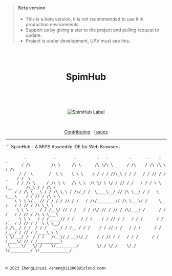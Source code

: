 > #### Beta version
> - This is a beta version, it is not recommended to use it in production environments.
> - Support us by giving a star to the project and pulling request to update.
> - Project is under development, UPV must see this.

<br>
<br>
<h1 align="center">SpimHub</h1>
<br>
<br>
<br>
<p align="center">
    <img src="./docs/label-black.png" alt="SpimHub Label" />
</p>
<br>
<p align="center">
    <a href="./CONTRIBUTING.md">Contributing</a>
    ·
    <a href="https://github.com/ZhengLinLei/spimhub/issues">Issues</a>
</p>

<hr>
```
  SpimHub - A MIPS Assembly IDE for Web Browsers

            _            _        _         _   _         _       _    _                  _        
           / /\         /\ \     /\ \      /\_\/\_\ _    / /\    / /\ /\_\               / /\      
          / /  \       /  \ \    \ \ \    / / / / //\_\ / / /   / / // / /         _    / /  \     
         / / /\ \__   / /\ \ \   /\ \_\  /\ \/ \ \/ / // /_/   / / / \ \ \__      /\_\ / / /\ \    
        / / /\ \___\ / / /\ \_\ / /\/_/ /  \____\__/ // /\ \__/ / /   \ \___\    / / // / /\ \ \   
        \ \ \ \/___// / /_/ / // / /   / /\/________// /\ \___\/ /     \__  /   / / // / /\ \_\ \  
         \ \ \     / / /__\/ // / /   / / /\/_// / // / /\/___/ /      / / /   / / // / /\ \ \___\ 
     _    \ \ \   / / /_____// / /   / / /    / / // / /   / / /      / / /   / / // / /  \ \ \__/ 
    /_/\__/ / /  / / /   ___/ / /__ / / /    / / // / /   / / /      / / /___/ / // / /____\_\ \   
    \ \/___/ /  / / /   /\__\/_/___\\/_/    / / // / /   / / /      / / /____\/ // / /__________\  
     \_____\/   \/_/    \/_________/        \/_/ \/_/    \/_/       \/_________/ \/_____________/  
                                                                                               


    © 2023 ZhengLinLei <zheng9112003@icloud.com>
```
